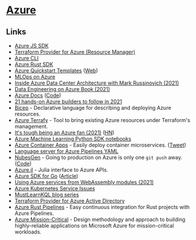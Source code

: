 # [Azure](https://azure.microsoft.com/en-us/)

## Links

- [Azure JS SDK](https://github.com/Azure/azure-sdk-for-js)
- [Terraform Provider for Azure (Resource Manager)](https://github.com/terraform-providers/terraform-provider-azurerm)
- [Azure CLI](https://github.com/Azure/azure-cli)
- [Azure Rust SDK](https://github.com/Azure/azure-sdk-for-rust)
- [Azure Quickstart Templates](https://github.com/Azure/azure-quickstart-templates) ([Web](https://azure.microsoft.com/en-us/resources/templates/))
- [MLOps on Azure](https://github.com/microsoft/MLOps)
- [Inside Azure Data Center Architecture with Mark Russinovich (2021)](https://www.youtube.com/watch?v=o2W1bo1DjQY)
- [Data Engineering on Azure Book (2021)](https://www.manning.com/books/data-engineering-on-azure)
- [Azure Docs](https://docs.microsoft.com/en-us/azure/) ([Code](https://github.com/MicrosoftDocs/azure-docs))
- [21 hands-on Azure builders to follow in 2021](https://acloudguru.com/blog/engineering/follow-the-builders-21-hands-on-azure-builders-to-follow-in-2021)
- [Bicep](https://github.com/Azure/bicep) - Declarative language for describing and deploying Azure resources.
- [Azure Terrafy](https://github.com/magodo/aztfy) - Tool to bring existing Azure resources under Terraform's management.
- [It's tough being an Azure fan (2021)](https://www.alexhudson.com/2021/09/17/its-tough-being-an-azure-fan/) ([HN](https://news.ycombinator.com/item?id=28617663))
- [Azure Machine Learning Python SDK notebooks](https://github.com/Azure/MachineLearningNotebooks)
- [Azure Container Apps](https://azure.microsoft.com/en-us/services/container-apps/) - Easily deploy container microservices. ([Tweet](https://twitter.com/kelseyhightower/status/1455575229107826688))
- [Language server for Azure Pipelines YAML](https://github.com/microsoft/azure-pipelines-language-server)
- [NubesGen](https://nubesgen.com/) - Going to production on Azure is only one `git push` away. ([Code](https://github.com/microsoft/NubesGen))
- [Azure.jl](https://github.com/JuliaComputing/Azure.jl) - Julia interface to Azure APIs.
- [Azure SDK for Go](https://github.com/Azure/azure-sdk-for-go) ([Article](https://devblogs.microsoft.com/azure-sdk/introducing-the-latest-azure-sdk-for-go-client-and-management-modules/))
- [Using Azure services from WebAssembly modules (2021)](https://radu-matei.com/blog/using-azure-services-wasi/)
- [Azure Kubernetes Service Issues](https://github.com/Azure/AKS)
- [MustLearnKQL blog series](https://github.com/rod-trent/MustLearnKQL)
- [Terraform Provider for Azure Active Directory](https://github.com/hashicorp/terraform-provider-azuread)
- [Azure Rust Pipelines](https://github.com/crate-ci/azure-pipelines) - Easy continuous integration for Rust projects with Azure Pipelines.
- [Azure Mission-Critical](https://github.com/Azure/Mission-Critical) - Design methodology and approach to building highly-reliable applications on Microsoft Azure for mission-critical workloads.
